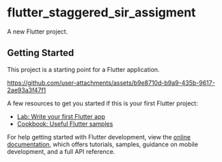 # flutter_staggered_sir_assigment

A new Flutter project.

## Getting Started

This project is a starting point for a Flutter application.


https://github.com/user-attachments/assets/b9e8710d-b9a9-435b-9617-2ae93a3f47f1


A few resources to get you started if this is your first Flutter project:

- [Lab: Write your first Flutter app](https://docs.flutter.dev/get-started/codelab)
- [Cookbook: Useful Flutter samples](https://docs.flutter.dev/cookbook)

For help getting started with Flutter development, view the
[online documentation](https://docs.flutter.dev/), which offers tutorials,
samples, guidance on mobile development, and a full API reference.
